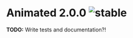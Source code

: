 
# Animated 2.0.0 ![stable](https://img.shields.io/badge/stability-stable-4EBA0F.svg?style=flat)

**TODO:** Write tests and documentation?!
